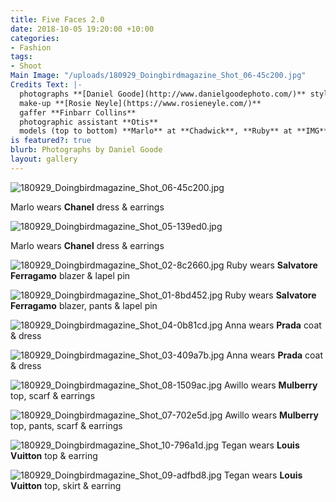 ```yaml
---
title: Five Faces 2.0
date: 2018-10-05 19:20:00 +10:00
categories:
- Fashion
tags:
- Shoot
Main Image: "/uploads/180929_Doingbirdmagazine_Shot_06-45c200.jpg"
Credits Text: |-
  photographs **[Daniel Goode](http://www.danielgoodephoto.com/)** styling **[Miguel Urbina Tan](https://www.instagram.com/miguelurbinatan/)** hair **[Joel Forman](https://www.instagram.com/joelforman/)** at **[Lion Artist Management](https://www.instagram.com/lionartistmanagement/)**
  make-up **[Rosie Neyle](https://www.rosieneyle.com/)**
  gaffer **Finbarr Collins**
  photographic assistant **Otis**
  models (top to bottom) **Marlo** at **Chadwick**, **Ruby** at **IMG**, **Anna Kaljo** at **IMG**, **Awillo** at **Kult**, **Tegan** at **IMG**
is featured?: true
blurb: Photographs by Daniel Goode
layout: gallery
---
```


![180929_Doingbirdmagazine_Shot_06-45c200.jpg](/uploads/180929_Doingbirdmagazine_Shot_06-45c200.jpg)

Marlo wears **Chanel** dress & earrings

![180929_Doingbirdmagazine_Shot_05-139ed0.jpg](/uploads/180929_Doingbirdmagazine_Shot_05-139ed0.jpg)

Marlo wears **Chanel** dress & earrings

![180929_Doingbirdmagazine_Shot_02-8c2660.jpg](/uploads/180929_Doingbirdmagazine_Shot_02-8c2660.jpg)
Ruby wears **Salvatore Ferragamo** blazer & lapel pin

![180929_Doingbirdmagazine_Shot_01-8bd452.jpg](/uploads/180929_Doingbirdmagazine_Shot_01-8bd452.jpg)
Ruby wears **Salvatore Ferragamo** blazer, pants & lapel pin

![180929_Doingbirdmagazine_Shot_04-0b81cd.jpg](/uploads/180929_Doingbirdmagazine_Shot_04-0b81cd.jpg)
Anna wears **Prada** coat & dress

![180929_Doingbirdmagazine_Shot_03-409a7b.jpg](/uploads/180929_Doingbirdmagazine_Shot_03-409a7b.jpg)
Anna wears **Prada** coat & dress

![180929_Doingbirdmagazine_Shot_08-1509ac.jpg](/uploads/180929_Doingbirdmagazine_Shot_08-1509ac.jpg)
Awillo wears **Mulberry** top, scarf & earrings

![180929_Doingbirdmagazine_Shot_07-702e5d.jpg](/uploads/180929_Doingbirdmagazine_Shot_07-702e5d.jpg)
Awillo wears **Mulberry** top, pants, scarf & earrings

![180929_Doingbirdmagazine_Shot_10-796a1d.jpg](/uploads/180929_Doingbirdmagazine_Shot_10-796a1d.jpg)
Tegan wears **Louis Vuitton** top & earring

![180929_Doingbirdmagazine_Shot_09-adfbd8.jpg](/uploads/180929_Doingbirdmagazine_Shot_09-adfbd8.jpg)
Tegan wears **Louis Vuitton** top, skirt & earring

